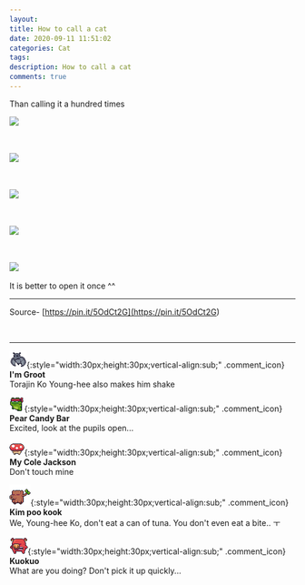 ```yaml
---
layout: 
title: How to call a cat
date: 2020-09-11 11:51:02
categories: Cat
tags: 
description: How to call a cat
comments: true
---
```


Than calling it a hundred times

![](https://blog.kakaocdn.net/dn/udKkI/btqIqmAqKRx/dThiPfk2Cyk3GzCNSrMPDk/img.jpg)

​

![](https://blog.kakaocdn.net/dn/yQIlj/btqIqYT5h3S/iZzzzjidnRPKi7XtkRuW7k/img.jpg)

​

![](https://blog.kakaocdn.net/dn/ce06Vc/btqIwEmBTOU/qqxhM52PNLQoa8cDhtmj3K/img.jpg)

​

![](https://blog.kakaocdn.net/dn/OaHy0/btqIvFlGfjZ/sIwjOkQ8pTtu7C02wDbOPk/img.jpg)

​

![](https://blog.kakaocdn.net/dn/C83Qt/btqIl8iwLpR/upkadxdDQWSMhzK1r2eYu0/img.jpg)

It is better to open it once ^^

* * *

Source- [https://pin.it/5OdCt2G](<https://pin.it/5OdCt2G>)

​

* * *

![comment](/assets/character/bat.png){:style="width:30px;height:30px;vertical-align:sub;" .comment_icon} **I'm Groot**  
Torajin Ko Young-hee also makes him shake   
  
![comment](/assets/character/frog.png){:style="width:30px;height:30px;vertical-align:sub;" .comment_icon} **Pear Candy Bar**  
Excited, look at the pupils open...   
  
![comment](/assets/character/mushroom.png){:style="width:30px;height:30px;vertical-align:sub;" .comment_icon} **My Cole Jackson**  
Don't touch mine   
  
![comment](/assets/character/trunk.png){:style="width:30px;height:30px;vertical-align:sub;" .comment_icon} **Kim poo kook**  
We, Young-hee Ko, don't eat a can of tuna. You don't even eat a bite.. ㅜ   
  
![comment](/assets/character/pig.png){:style="width:30px;height:30px;vertical-align:sub;" .comment_icon} **Kuokuo**  
What are you doing? Don't pick it up quickly...  
  

